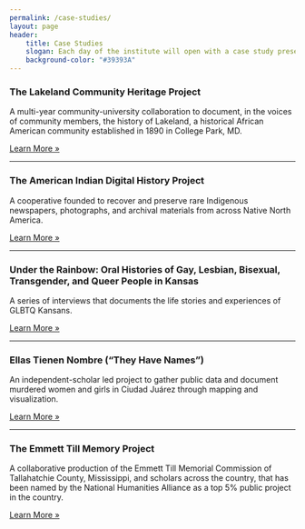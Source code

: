 ```yaml
---
permalink: /case-studies/
layout: page
header: 
    title: Case Studies
    slogan: Each day of the institute will open with a case study presented by that project’s director. These case  studies highlight a range of platforms and modes of digital scholarship and will provide participants with real-world examples to draw from. 
    background-color: "#39393A"
---
```


### The Lakeland Community Heritage Project
A multi-year community-university collaboration to document, in the voices of community members, the history of Lakeland, a historical African American community established in 1890 in College Park, MD.  

[Learn More »](/case-studies/lakeland-community-heritage-project/)

---

### The American Indian Digital History Project
A cooperative founded to recover and preserve rare Indigenous newspapers, photographs, and archival materials from across Native North America.

[Learn More »](/case-studies/american-indian-digital-history-project/)

---

### Under the Rainbow: Oral Histories of Gay, Lesbian, Bisexual, Transgender, and Queer People in Kansas
A series of interviews that documents the life stories and experiences of GLBTQ Kansans.

[Learn More »](/case-studies/under-the-rainbow/)

---

### Ellas Tienen Nombre (“They Have Names”)
An independent-scholar led project to gather public data and document murdered women and girls in Ciudad Juárez through mapping and visualization.

[Learn More »](/case-studies/ellas-tienen-nombre/)

---

### The Emmett Till Memory Project
A collaborative production of the Emmett Till Memorial Commission of Tallahatchie County, Mississippi, and scholars across the country, that has been named by the National Humanities Alliance as a top 5% public project in the country.  

[Learn More »](/case-studies/emmett-till-memory-project/)

